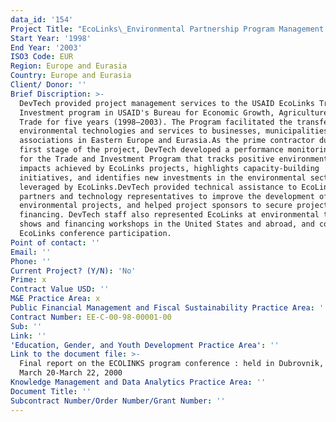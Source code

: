 ```yaml
---
data_id: '154'
Project Title: "EcoLinks\_Environmental Partnership Program Management Support"
Start Year: '1998'
End Year: '2003'
ISO3 Code: EUR
Region: Europe and Eurasia
Country: Europe and Eurasia
Client/ Donor: ''
Brief Discription: >-
  DevTech provided project management services to the USAID EcoLinks Trade and
  Investment program in USAID's Bureau for Economic Growth, Agriculture, and
  Trade for five years (1998–2003). The Program facilitated the transfer of
  environmental technologies and services to businesses, municipalities, and
  associations in Eastern Europe and Eurasia.As the prime contractor during the
  first stage of the project, DevTech developed a performance monitoring system
  for the Trade and Investment Program that tracks positive environmental
  impacts achieved by EcoLinks projects, highlights capacity-building
  initiatives, and identifies new investments in the environmental sector
  leveraged by EcoLinks.DevTech provided technical assistance to EcoLinks
  partners and technology representatives to improve the development of
  environmental projects, and helped project sponsors to secure project
  financing. DevTech staff also represented EcoLinks at environmental trade
  shows and financing workshops in the United States and abroad, and coordinated
  EcoLinks conference participation.
Point of contact: ''
Email: ''
Phone: ''
Current Project? (Y/N): 'No'
Prime: x
Contract Value USD: ''
M&E Practice Area: x
Public Financial Management and Fiscal Sustainability Practice Area: ''
Contract Number: EE-C-00-98-00001-00
Sub: ''
Link: ''
'Education, Gender, and Youth Development Practice Area': ''
Link to the document file: >-
  Final report on the ECOLINKS program conference : held in Dubrovnik, Croatia,
  March 20-March 22, 2000
Knowledge Management and Data Analytics Practice Area: ''
Document Title: ''
Subcontract Number/Order Number/Grant Number: ''
---
```

